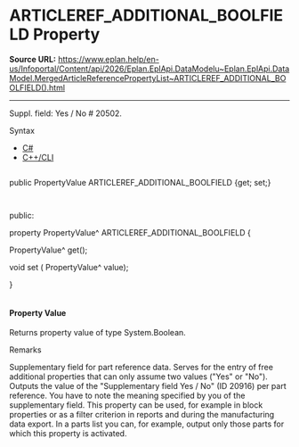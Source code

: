 # ARTICLEREF_ADDITIONAL_BOOLFIELD Property

**Source URL:** https://www.eplan.help/en-us/Infoportal/Content/api/2026/Eplan.EplApi.DataModelu~Eplan.EplApi.DataModel.MergedArticleReferencePropertyList~ARTICLEREF_ADDITIONAL_BOOLFIELD().html

---

Suppl. field: Yes / No # 20502.

Syntax

- [C#](#i-syntax-CS)
- [C++/CLI](#i-syntax-CPP2005)

```
```
public PropertyValue ARTICLEREF_ADDITIONAL_BOOLFIELD {get; set;}
```
```

```
```
public:

property PropertyValue^ ARTICLEREF_ADDITIONAL_BOOLFIELD {

   PropertyValue^ get();

   void set (    PropertyValue^ value);

}
```
```

#### Property Value

Returns property value of type System.Boolean.

Remarks

Supplementary field for part reference data. Serves for the entry of free additional properties that can only assume two values ("Yes" or "No"). Outputs the value of the "Supplementary field Yes / No" (ID 20916) per part reference. You have to note the meaning specified by you of the supplementary field. This property can be used, for example in block properties or as a filter criterion in reports and during the manufacturing data export. In a parts list you can, for example, output only those parts for which this property is activated.
